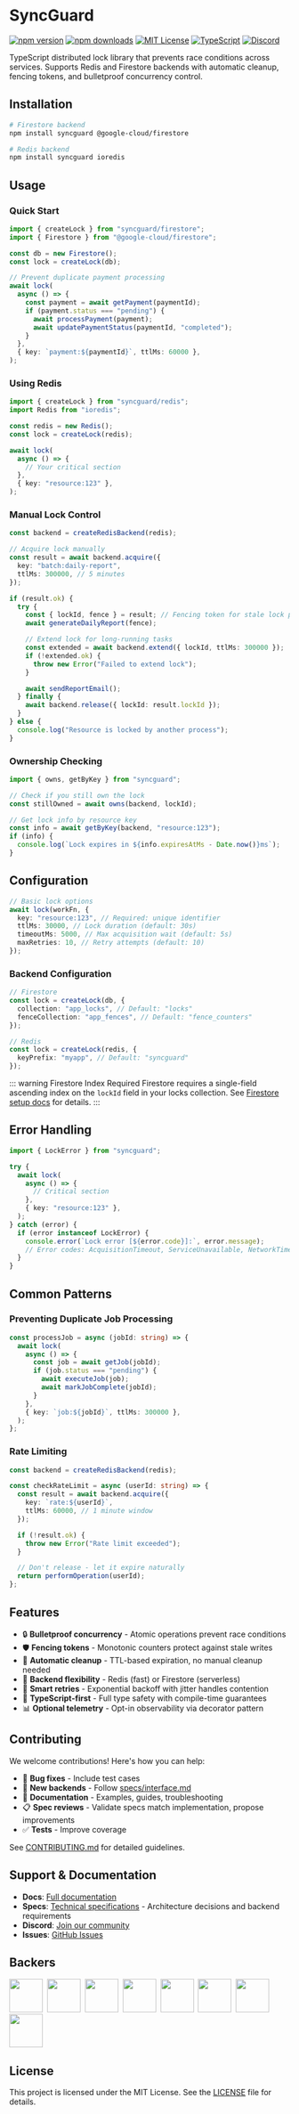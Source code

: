 # SyncGuard

[![npm version](https://badge.fury.io/js/syncguard.svg)](https://badge.fury.io/js/syncguard)
[![npm downloads](https://img.shields.io/npm/dm/syncguard.svg)](https://npmjs.com/package/syncguard)
[![MIT License](https://img.shields.io/badge/license-MIT-blue.svg)](https://github.com/kriasoft/syncguard/blob/main/LICENSE)
[![TypeScript](https://img.shields.io/badge/TypeScript-Ready-blue.svg)](https://www.typescriptlang.org/)
[![Discord](https://img.shields.io/discord/643523529131950086?label=Discord&logo=discord&logoColor=white)](https://discord.gg/EnbEa7Gsxg)

TypeScript distributed lock library that prevents race conditions across services. Supports Redis and Firestore backends with automatic cleanup, fencing tokens, and bulletproof concurrency control.

## Installation

```bash
# Firestore backend
npm install syncguard @google-cloud/firestore

# Redis backend
npm install syncguard ioredis
```

## Usage

### Quick Start

```typescript
import { createLock } from "syncguard/firestore";
import { Firestore } from "@google-cloud/firestore";

const db = new Firestore();
const lock = createLock(db);

// Prevent duplicate payment processing
await lock(
  async () => {
    const payment = await getPayment(paymentId);
    if (payment.status === "pending") {
      await processPayment(payment);
      await updatePaymentStatus(paymentId, "completed");
    }
  },
  { key: `payment:${paymentId}`, ttlMs: 60000 },
);
```

### Using Redis

```typescript
import { createLock } from "syncguard/redis";
import Redis from "ioredis";

const redis = new Redis();
const lock = createLock(redis);

await lock(
  async () => {
    // Your critical section
  },
  { key: "resource:123" },
);
```

### Manual Lock Control

```typescript
const backend = createRedisBackend(redis);

// Acquire lock manually
const result = await backend.acquire({
  key: "batch:daily-report",
  ttlMs: 300000, // 5 minutes
});

if (result.ok) {
  try {
    const { lockId, fence } = result; // Fencing token for stale lock protection
    await generateDailyReport(fence);

    // Extend lock for long-running tasks
    const extended = await backend.extend({ lockId, ttlMs: 300000 });
    if (!extended.ok) {
      throw new Error("Failed to extend lock");
    }

    await sendReportEmail();
  } finally {
    await backend.release({ lockId: result.lockId });
  }
} else {
  console.log("Resource is locked by another process");
}
```

### Ownership Checking

```typescript
import { owns, getByKey } from "syncguard";

// Check if you still own the lock
const stillOwned = await owns(backend, lockId);

// Get lock info by resource key
const info = await getByKey(backend, "resource:123");
if (info) {
  console.log(`Lock expires in ${info.expiresAtMs - Date.now()}ms`);
}
```

## Configuration

```typescript
// Basic lock options
await lock(workFn, {
  key: "resource:123", // Required: unique identifier
  ttlMs: 30000, // Lock duration (default: 30s)
  timeoutMs: 5000, // Max acquisition wait (default: 5s)
  maxRetries: 10, // Retry attempts (default: 10)
});
```

### Backend Configuration

```typescript
// Firestore
const lock = createLock(db, {
  collection: "app_locks", // Default: "locks"
  fenceCollection: "app_fences", // Default: "fence_counters"
});

// Redis
const lock = createLock(redis, {
  keyPrefix: "myapp", // Default: "syncguard"
});
```

::: warning Firestore Index Required
Firestore requires a single-field ascending index on the `lockId` field in your locks collection. See [Firestore setup docs](https://kriasoft.com/syncguard/firestore#required-index) for details.
:::

## Error Handling

```typescript
import { LockError } from "syncguard";

try {
  await lock(
    async () => {
      // Critical section
    },
    { key: "resource:123" },
  );
} catch (error) {
  if (error instanceof LockError) {
    console.error(`Lock error [${error.code}]:`, error.message);
    // Error codes: AcquisitionTimeout, ServiceUnavailable, NetworkTimeout, etc.
  }
}
```

## Common Patterns

### Preventing Duplicate Job Processing

```typescript
const processJob = async (jobId: string) => {
  await lock(
    async () => {
      const job = await getJob(jobId);
      if (job.status === "pending") {
        await executeJob(job);
        await markJobComplete(jobId);
      }
    },
    { key: `job:${jobId}`, ttlMs: 300000 },
  );
};
```

### Rate Limiting

```typescript
const backend = createRedisBackend(redis);

const checkRateLimit = async (userId: string) => {
  const result = await backend.acquire({
    key: `rate:${userId}`,
    ttlMs: 60000, // 1 minute window
  });

  if (!result.ok) {
    throw new Error("Rate limit exceeded");
  }

  // Don't release - let it expire naturally
  return performOperation(userId);
};
```

## Features

- 🔒 **Bulletproof concurrency** - Atomic operations prevent race conditions
- 🛡️ **Fencing tokens** - Monotonic counters protect against stale writes
- 🧹 **Automatic cleanup** - TTL-based expiration, no manual cleanup needed
- 🔄 **Backend flexibility** - Redis (fast) or Firestore (serverless)
- 🔁 **Smart retries** - Exponential backoff with jitter handles contention
- 💙 **TypeScript-first** - Full type safety with compile-time guarantees
- 📊 **Optional telemetry** - Opt-in observability via decorator pattern

## Contributing

We welcome contributions! Here's how you can help:

- 🐛 **Bug fixes** - Include test cases
- 🚀 **New backends** - Follow [specs/interface.md](./specs/interface.md)
- 📖 **Documentation** - Examples, guides, troubleshooting
- 📋 **Spec reviews** - Validate specs match implementation, propose improvements
- ✅ **Tests** - Improve coverage

See [CONTRIBUTING.md](.github/CONTRIBUTING.md) for detailed guidelines.

## Support & Documentation

- **Docs**: [Full documentation](https://kriasoft.com/syncguard/)
- **Specs**: [Technical specifications](./specs/) - Architecture decisions and backend requirements
- **Discord**: [Join our community](https://discord.gg/EnbEa7Gsxg)
- **Issues**: [GitHub Issues](https://github.com/kriasoft/syncguard/issues)

## Backers

<a href="https://reactstarter.com/b/1"><img src="https://reactstarter.com/b/1.png" height="60" /></a>&nbsp;&nbsp;<a href="https://reactstarter.com/b/2"><img src="https://reactstarter.com/b/2.png" height="60" /></a>&nbsp;&nbsp;<a href="https://reactstarter.com/b/3"><img src="https://reactstarter.com/b/3.png" height="60" /></a>&nbsp;&nbsp;<a href="https://reactstarter.com/b/4"><img src="https://reactstarter.com/b/4.png" height="60" /></a>&nbsp;&nbsp;<a href="https://reactstarter.com/b/5"><img src="https://reactstarter.com/b/5.png" height="60" /></a>&nbsp;&nbsp;<a href="https://reactstarter.com/b/6"><img src="https://reactstarter.com/b/6.png" height="60" /></a>&nbsp;&nbsp;<a href="https://reactstarter.com/b/7"><img src="https://reactstarter.com/b/7.png" height="60" /></a>&nbsp;&nbsp;<a href="https://reactstarter.com/b/8"><img src="https://reactstarter.com/b/8.png" height="60" /></a>

## License

This project is licensed under the MIT License. See the [LICENSE](LICENSE) file for details.

